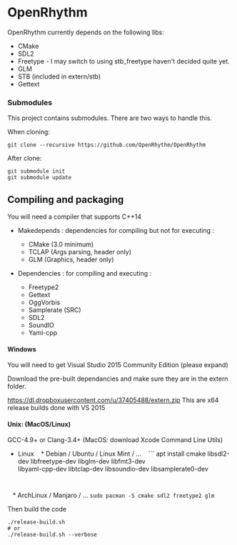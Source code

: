 # OpenRhythm

OpenRhythm currently depends on the following libs:
* CMake
* SDL2
* Freetype - I may switch to using stb_freetype haven't decided quite yet.
* GLM
* STB (included in extern/stb)
* Gettext

### Submodules
This project contains submodules. There are two ways to handle this.

When cloning:
```
git clone --recursive https://github.com/OpenRhythm/OpenRhythm
```
After clone:
```
git submodule init
git submodule update
```

## Compiling and packaging
You will need a compiler that supports C++14

* Makedepends : dependencies for compiling but not for executing :
    - CMake (3.0 minimum)
    - TCLAP (Args parsing, header only)
    - GLM   (Graphics, header only)

* Dependencies : for compiling and executing :
    - Freetype2
    - Gettext
    - OggVorbis
    - Samplerate (SRC)
    - SDL2
    - SoundIO
    - Yaml-cpp


#### Windows
You will need to get Visual Studio 2015 Community Edition (please expand)

Download the pre-built dependancies and make sure they are in the extern folder.

https://dl.dropboxusercontent.com/u/37405488/extern.zip
This are x64 release builds done with VS 2015

#### Unix: (MacOS/Linux)
GCC-4.9+ or Clang-3.4+ (MacOS: download Xcode Command Line Utils)

* Linux
    * Debian / Ubuntu / Linux Mint / …
    ```
    apt install cmake libsdl2-dev libfreetype-dev libglm-dev libfmt3-dev \
    libyaml-cpp-dev libtclap-dev libsoundio-dev libsamplerate0-dev
    ```


    * ArchLinux / Manjaro / …
    ```
    sudo pacman -S cmake sdl2 freetype2 glm
    ```

Then build the code
```
./release-build.sh 
# or
./release-build.sh --verbose
```

